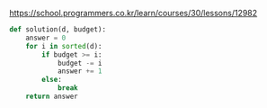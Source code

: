 https://school.programmers.co.kr/learn/courses/30/lessons/12982

```python
def solution(d, budget):
    answer = 0
    for i in sorted(d):
        if budget >= i:
            budget -= i
            answer += 1
        else:
            break
    return answer
```
